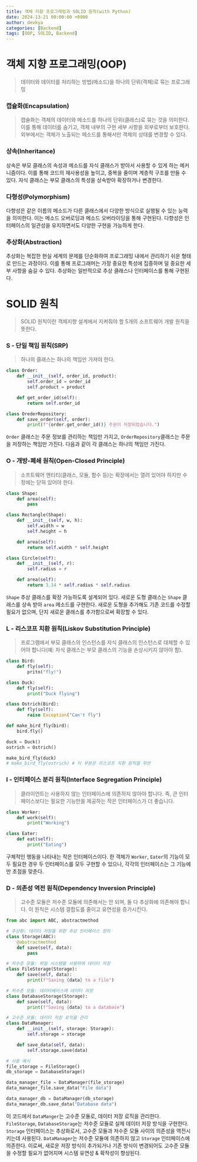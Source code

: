 ```yaml
---
title: 객체 지향 프로그래밍과 SOLID 원칙(with Python)
date: 2024-13-21 00:00:00 +0900
author: devkya
categories: [Backend]
tags: [OOP, SOLID, Backend]
---
```

# 객체 지향 프로그래밍(OOP)
> 데이터와 데이터를 처리하는 방법(메소드)을 하나의 단위(객체)로 묶는 프로그래밍
### 캡슐화(Encapsulation)
> 캡슐화는 객체의 데이터와 메소드를 하나의 단위(클래스)로 묶는 것을 의미한다. 이를 통해 데이터를 숨기고, 객체 내부의 구현 세부 사항을 외부로부터 보호한다. 외부에서는 객체가 노출되는 메소드를 통해서만 객체의 상태를 변경할 수 있다.

### 상속(Inheritance)
상속은 부모 클래스의 속성과 메소드를 자식 클래스가 받아서 사용할 수 있게 하는 메커니즘이다. 이를 통해 코드의 재사용성을 높이고, 중복을 줄이며 계층적 구조를 만들 수 있다. 자식 클래스는 부모 클래스의 특성을 상속받아 확장하거나 변경한다.

### 다형성(Polymorphism)
다향성은 같은 이름의 메소드가 다른 클래스에서 다양한 방식으로 실행될 수 있는 능력을 의미한다.  이는 메소드 오버로딩과 메소드 오버라이딩을 통해 구현된다. 다향성은 인터페이스의 일관성을 유지하면서도 다양한 구현을 가능하게 한다.

### 추상화(Abstraction)
추상화는 복잡한 현실 세계의 문제를 단순화하여 프로그래밍 내에서 관리하기 쉬운 형태로 만드는 과정이다. 이를 통해 프로그래머는 가장 중요한 특성에 집중하며 덜 중요한 세부 사항을 숨길 수 있다. 추상화는 일반적으로 추상 클래스나 인터페이스를 통해 구현된다. 

# SOLID 원칙
> SOLID 원칙이란 객체지향 설계에서 지켜줘야 할 5개의 소프트웨어 개발 원칙을 뜻한다.
### S - 단일 책임 원칙(SRP)
> 하나의 클래스는 하나의 책임만 가져야 한다. 
```python
class Order:
	def __init__(self, order_id, product):
		self.order_id = order_id
		self.product = product

	def get_order_id(self):
		return self.order_id

class OrederRepository:
	def save_order(self, order):
		print(f"{order.get_order_id()} 주문이 저장되었습니다.")
```

`Order` 클래스는 주문 정보를 관리하는 책임만 가지고, `OrderRepository`클래스는 주문을 저장하는 책임만 가진다. 다음과 같이 각 클래스는 하나의 책임만 가진다.
### O - 개방-폐쇄 원칙(Open-Closed Principle)
> 소프트웨어 엔티티(클래스, 모듈, 함수 등)는 확장에서는 열려 있어야 하지만 수정에는 닫혀 있어야 한다.
```python
class Shape:
	def area(self):
		pass

class Rectangle(Shape):
	def __init__(self, w, h):
		self.width = w
		self.height = h

	def area(self):
		return self.width * self.height

class Circle(self):
	def __init__(self, r):
		self.radius = r

	def area(self):
		return 3.14 * self.radius * self.radius
```
`Shape` 추상 클래스를 확장 가능하도록 설계되어 있다. 새로운 도형 클래스는 `Shape` 클래스를 상속 받아 `area` 메소드를 구현한다. 새로운 도형을 추가해도 기존 코드를 수정할 필요가 없으며, 단지 새로운 클래스를 추가함으로써 확장할 수 있다.

### L - 리스코프 치환 원칙(Liskov Substitution Principle)
> 프로그램에서 부모 클래스의 인스턴스를 자식 클래스의 인스턴스로 대체할 수 있어야 합니다(예: 자식 클래스는 부모 클래스의 기능을 손상시키지 않아야 함).
```python 
class Bird:
	def fly(self):
		pritn("fly!")

class Duck:
	def fly(self):
		print("Duck flying")

class Ostrich(Bird):
	def fly(self):
		raise Exception("Can't fly")

def make_bird_fly(bird):
	bird.fly()

duck = Duck()
ostrich = Ostrich()

make_bird_fly(duck)
# make_bird_fly(ostrich) # 이 부분은 리스코프 치환 원칙을 위반
```
    
### I - 인터페이스 분리 원칙(Interface Segregation Principle)
> 클라이언트는 사용하지 않는 인터페이스에 의존하지 않아야 합니다. 즉, 큰 인터페이스보다는 필요한 기능만을 제공하는 작은 인터페이스가 더 좋습니다.
```python
class Worker:
	def work(self):
		print("Working")

class Eater:
	def eat(self):
		print("Eating")
```
구체적인 행동을 나타내는 작은 인터페이스이다. 한 객체가 `Worker`, `Eater`의 기능이 모두 필요한 경우 두 인터페이스를 모두 구현할 수 있으나, 각각의 인터페이스는 그 기능에만 초점을 맞춘다.

### D - 의존성 역전 원칙(Dependency Inversion Principle)
> 고수준 모듈은 저수준 모듈에 의존해서는 안 되며, 둘 다 추상화에 의존해야 합니다. 이 원칙은 시스템 결합도를 줄이고 유연성을 증가시킨다.
```python
from abc import ABC, abstractmethod

# 추상화: 데이터 저장을 위한 추상 인터페이스 정의
class Storage(ABC):
    @abstractmethod
    def save(self, data):
        pass

# 저수준 모듈: 파일 시스템을 사용하여 데이터 저장
class FileStorage(Storage):
    def save(self, data):
        print(f"Saving {data} to a file")

# 저수준 모듈: 데이터베이스에 데이터 저장
class DatabaseStorage(Storage):
    def save(self, data):
        print(f"Saving {data} to a database")

# 고수준 모듈: 데이터 저장 로직을 관리
class DataManager:
    def __init__(self, storage: Storage):
        self.storage = storage

    def save_data(self, data):
        self.storage.save(data)

# 사용 예시
file_storage = FileStorage()
db_storage = DatabaseStorage()

data_manager_file = DataManager(file_storage)
data_manager_file.save_data("File data")

data_manager_db = DataManager(db_storage)
data_manager_db.save_data("Database data")

```
이 코드에서 `DataManger`는 고수준 모듈로, 데이터 저장 로직을 관리한다. `FileStorage`, `DatabaseStorage`는 저수준 모듈로 실제 데이터 저장 방식을 구현한다. `Storage` 인터페이스는 추상화로서, 고수준 모듈과 저수준 모듈 사이의 의존성을 역전시키는데 사용된다. `DataManager`는 저수준 모듈에 의존하지 않고 `Storage` 인터페이스에 의존한다. 이로써, 새로운 저장 방식이 추가되거나 기존 방식이 변경되어도 고수준 모듈을 수정할 필요가 없어지며 시스템 유연성 & 확작성이 향상된다.